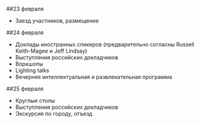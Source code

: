 ##23 февраля

* Заезд участников, размещение

##24 февраля

* Доклады иностранных спикеров (предварительно согласны Russell Keith-Magee и Jeff Lindsay)
* Выступления российских докладчиков
* Воркшопы
* Lighting talks
* Вечерняя интеллектуальная и развлекательная программа

##25 февраля 

* Круглые столы
* Выступления российских докладчиков
* Экскурсия по городу, отъезд
